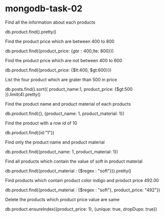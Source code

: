 # mongodb-task-02


Find all the information about each products

db.product.find().pretty()

Find the product price which are between 400 to 800

db.product.find({product_price: {$gte: 400,$lte: 800}})

Find the product price which are not between 400 to 600

db.product.find({product_price: {$lt:400, $gt:600}})

List the four product which are grater than 500 in price 

db.posts.find().sort({ product_name:1, product_price: {$gt:500  }).limit(4).pretty()

Find the product name and product material of each products

db.product.find({}, {product_name: 1, product_material: 1})

Find the product with a row id of 10

db.product.find({id:"1"})

Find only the product name and product material

db.product.find({product_name: 1, product_material: 1})

Find all products which contain the value of soft in product material 

db.product.find({product_material : {$regex : "soft"}}).pretty()

Find products which contain product color indigo  and product price 492.00

db.product.find({product_material : {$regex : "soft"}, product_price: "492"})

Delete the products which product price value are same

db.product.ensureIndex({product_price: 1}, {unique: true, dropDups: true})

